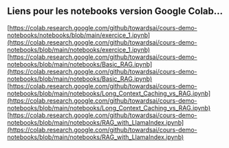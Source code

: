 ## Liens pour les notebooks version Google Colab...

[https://colab.research.google.com/github/towardsai/cours-demo-notebooks/notebooks/blob/main/exercice_1.ipynb](https://colab.research.google.com/github/towardsai/cours-demo-notebooks/blob/main/notebooks/exercice_1.ipynb)
[https://colab.research.google.com/github/towardsai/cours-demo-notebooks/blob/main/notebooks/Basic_RAG.ipynb](https://colab.research.google.com/github/towardsai/cours-demo-notebooks/blob/main/notebooks/Basic_RAG.ipynb)
[https://colab.research.google.com/github/towardsai/cours-demo-notebooks/blob/main/notebooks/Long_Context_Caching_vs_RAG.ipynb](https://colab.research.google.com/github/towardsai/cours-demo-notebooks/blob/main/notebooks/Long_Context_Caching_vs_RAG.ipynb)
[https://colab.research.google.com/github/towardsai/cours-demo-notebooks/blob/main/notebooks/RAG_with_LlamaIndex.ipynb](https://colab.research.google.com/github/towardsai/cours-demo-notebooks/blob/main/notebooks/RAG_with_LlamaIndex.ipynb)
